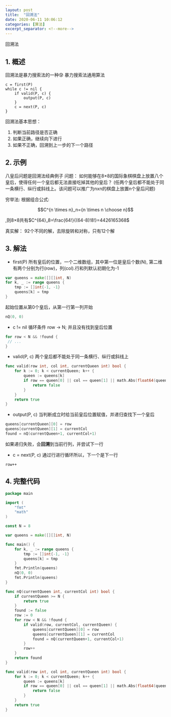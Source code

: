 ```yaml
---
layout: post
title:  "回溯法"
date: 2020-06-11 10:06:12
categories: [算法]
excerpt_separator: <!--more-->
---
```

回溯法
<!--more-->

## 1. 概述
回溯法是暴力搜索法的一种:cold_sweat:
暴力搜索法通用算法
```
c = first(P)
while c != nil {
    if valid(P, c) {
        output(P, c)
    }
    c = next(P, c)
}
```
回溯法基本思想：
1. 判断当前路径是否正确
2. 如果正确，继续向下进行
3. 如果不正确，回溯到上一步的下一个路径

## 2. 示例
八皇后问题是回溯法经典例子
问题：
如何能够在8×8的国际象棋棋盘上放置八个皇后，使得任何一个皇后都无法直接吃掉其他的皇后？
(任两个皇后都不能处于同一条横行、纵行或斜线上。该问题可以推广为nxn的棋盘上放置n个皇后问题)

穷举法:
根据组合公式:

$$C^{n \times n}_n={n \times n \choose n}$$

,则8×8共有$C^{64}_8=\frac{64!}{(64-8)!8!}=4426165368$

真实解：
92个不同的解，去除旋转和对称，只有12个解

## 3. 解法

* first(P)
所有皇后的位置，一个二维数组，其中第一位是皇后个数(N), 第二维有两个分别为行(row)，列(col).行和列默认初期化为-1
```go
var queens = make([][]int, N)
for k, _ := range queens {
    tmp := []int{-1, -1}
    queens[k] = tmp
}
```
起始位置从第0个皇后，从第一行第一列开始
```go
nQ(0, 0)
```

* c != nil
循环条件 row -> N; 并且没有找到皇后位置
```go
for row < N && !found {
 // ...
}
```

* valid(P, c)
两个皇后都不能处于同一条横行、纵行或斜线上
```go
func valid(row int, col int, currentQueen int) bool {
	for k := 0; k < currentQueen; k++ {
		queen := queens[k]
		if row == queen[0] || col == queen[1] || math.Abs(float64(queen[0]-row)) == math.Abs(float64(queen[1]-col)) {
			return false
		}
	}
	return true
}
```

* output(P, c)
当判断成立时给当前皇后位置赋值，并递归查找下一个皇后
```go
queens[currentQueen][0] = row
queens[currentQueen][1] = currentCol
found = nQ(currentQueen+1, currentCol+1)
```
如果递归失败，会**回溯**到当前行列，并尝试下一行

* c = next(P, c)
通过行进行循环所以，下一个是下一行
```
row++
```

## 4. 完整代码

```go
package main

import (
	"fmt"
	"math"
)

const N = 8

var queens = make([][]int, N)

func main() {
	for k, _ := range queens {
		tmp := []int{-1, -1}
		queens[k] = tmp
	}
	fmt.Println(queens)
	nQ(0, 0)
	fmt.Println(queens)
}

func nQ(currentQueen int, currentCol int) bool {
	if currentQueen >= N {
		return true
	}
	found := false
	row := 0
	for row < N && !found {
		if valid(row, currentCol, currentQueen) {
			queens[currentQueen][0] = row
			queens[currentQueen][1] = currentCol
			found = nQ(currentQueen+1, currentCol+1)
		}
		row++
	}
	return found
}

func valid(row int, col int, currentQueen int) bool {
	for k := 0; k < currentQueen; k++ {
		queen := queens[k]
		if row == queen[0] || col == queen[1] || math.Abs(float64(queen[0]-row)) == math.Abs(float64(queen[1]-col)) {
			return false
		}
	}
	return true
}

```